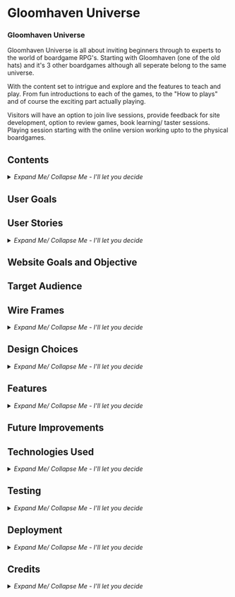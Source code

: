 # Gloomhaven Universe

### **Gloomhaven Universe** <!--Add website link in here-->

<!--Write a paragraph ot 2 About the website, it's function and goals-->

Gloomhaven Universe is all about inviting beginners through to experts to the world of boardgame RPG's. Starting with Gloomhaven (one of the old hats) and it's 3 other boardgames although all seperate belong to the same universe.

With the content set to intrigue and explore and the features to teach and play. From fun introductions to each of the games, to the "How to plays" and of course the exciting part actually playing.

Visitors will have an option to join live sessions, provide feedback for site development, option to review games, book learning/ taster sessions. Playing session starting with the online version working upto to the physical boardgames. 

<!--Insert img with the different platforms and how the screen is displayed-->

## **Contents** 
<!--Change contents to relevance this is just initial layout and add links to relevant section, use into collapse & expand lists for ease of navigation-->
<details>
    <summary><i>Expand Me/ Collapse Me - I'll let you decide</i></summary>

+ User Goals
+ User Stories

    + User Story 1
    + User Story 2 
    + User Story 3
    + User Story 4
    + <!-- Add additional User Storys as & when needed-->
+ Website Goals & Objectives
+ Target Audience
+ Wireframes
    + Mobile Wireframes
    + Tablet Wireframes
    + Laptop Wireframes
    + Desktop Wireframes
+ Design Choices
    + Typography
    + Color Scheme
    + Images
    + Responsiveness
+ Features - <!--Review and complete this section when wireframes completed-->
    + Existing Features
        + Header
        + Footer
        + 404 HTML Error Page
        + 404 Under Construction
    + Future Improvements
+ Technologies Used
    + Languages
    + Libraries & Framework
    + Tools
+ Testing
    + Bugs Fixed
    + Responsiveness Tests
    + Code Validation
        + HTML
        + CSS
    + Feature Testing
    + Accessibility Testing
    + Lighthouse Testing
    + Browser Testing
+ Deployment
    + To deploy the project
    + To fork the project
    + To clone the project
+ Credits

<!--Add link to back to top of contents-->

</details>

## User Goals <!--Add what I believe the user goals are-->

## User Stories <!--If possible downlod project board from Github if not link to github projects and then additional link as evidence to user story-->

<details> 
<summary><i>Expand Me/ Collapse Me - I'll let you decide</i></summary>

#### **User Story 1**
#### **User Story 2**
#### **User Story 3**
#### **User Story 4**
#### **Space for additional remove if not needed**<!-- Add additional User Storys as & when needed-->

</details>


## Website Goals and Objective <!--Whats my aim for this website-->

## Target Audience <!--Who or what audience is the website aimed at-->

## Wire Frames <!--Add what tool was used explain best practices-->

<details> 
<summary><i>Expand Me/ Collapse Me - I'll let you decide</i></summary>


#### **Mobile Wireframes** <!--Create link to wireframe or copy and paste wireframe-->

#### **Tablet Wireframes** <!--Create link to wireframe or copy and paste wireframe-->

#### **Laptop Wireframes** <!--Create link to wireframe or copy and paste wireframe-->

#### **Desktop Wireframes** <!--Create link to wireframe or copy and paste wireframe-->

</details>

## Design Choices

<details> 
<summary><i>Expand Me/ Collapse Me - I'll let you decide</i></summary>

#### **Typography**

<details> 
<summary><i>Expand Me/ Collapse Me - I'll let you decide</i></summary>
</details>

#### **Color Scheme** <!--Use a contrast site as well and mention this-->

<!--CSS Name - Color in css thats pre-determined-->
<!--Comment - Where is this predetermined color for-->

<details> 
<summary><i>Expand Me/ Collapse Me - I'll let you decide</i></summary>

| CSS Name | HEX | RGB | Comment |
|----------|:---:|:---:|---------|
|Example 1 | Ex1 | Ex 1| Example 1 | 

</details>

#### **Images** <!--Insert any tools used to generate images and add which programme we used to render-->

<details> 
<summary><i>Expand Me/ Collapse Me - I'll let you decide</i></summary>

</details>

#### **Responsiveness**

<details> 
<summary><i>Expand Me/ Collapse Me - I'll let you decide</i></summary>

</details>

</details> <!--Insert before this details to include in Design choices-->

<!--Add back to top link for design choices-->

## Features <!--Add features as we go on with coding written-->

<details> 
<summary><i>Expand Me/ Collapse Me - I'll let you decide</i></summary>

#### **Existing Features** <!--Add features as we go on with coding evidenced-->

+ Header

+ Footer

+ 404 HTML Error Page

+ 404 Under Construction

+ **Space for additional remove if not needed**<!--Add additional when wireframe designs is done-->

</details>

</details> <!--Insert before this details to include in Design choices-->

<!--Add back to top link for design choices-->

## Future Improvements <!--Add targets once website complete-->

## Technologies Used 

<details> 
<summary><i>Expand Me/ Collapse Me - I'll let you decide</i></summary>

#### **Languages**
+ HTML5 <!--Link to description-->
+ CSS <!--Link to description-->

#### **Libraries and Framework** <!--List below is genric add/ remove where necessary-->

+ Bootstrap
+ Font Awesone
+ Google Fonts
+ Favicon

#### **Tools** <!--List below is genric add/ remove where necessary-->

+ VS Code
+ GitHub
+ GitPod
+ Balsamiq
+ W3C HTML Validation
+ W3C CSS Validation

</details>

## Testing <!--Brief description of how, what & why was tested-->

<details> 
<summary><i>Expand Me/ Collapse Me - I'll let you decide</i></summary>

### **Bugs** <!--Any bugs found status and if fixed in a table array-->

<details> 
<summary><i>Expand Me/ Collapse Me - I'll let you decide</i></summary>

| Bug Found | Progress | Description of Bug | If resolved how |
|-----------|----------|--------------------|-----------------|
|Example 1  | Ex1      | Ex 1               | Example 1       | 

</details>

### **Responsiness Tests**

<details> 
<summary><i>Expand Me/ Collapse Me - I'll let you decide</i></summary>

<!--Couple of paragraphs on what test where ran how, where, why. Also table array for checklist-->

| Screen Size Class | Screen Device | Navigation | Element Alignments | Content Placement | Functionality | Bugs (if any explain how fixed) |
|-------------------|---------------|------------|--------------------|-------------------|--------------|----------------------------------|
|Example1           | Ex1           | Ex 1       | Example1           |Example1           | Example1      | Example1                         |

</details>

### **Code Validation**

<details> 
<summary><i>Expand Me/ Collapse Me - I'll let you decide</i></summary>

#### HTML:
<!--Brief description of validators used, what was tested i.e. page amount, how many errors. Also Pic example-->

#### CSS:

<!--Brief description of validators used, what was tested i.e. page amount, how many errors. Also Pic example-->

</details>

### **Feature Testing** <!--How, what, why & result description - potentially create checklist in excel or table here of features and testing results-->

<details> 
<summary><i>Expand Me/ Collapse Me - I'll let you decide</i></summary>

</details> <!--Add above here for Feature Testing-->

### **Accessibility Testing** 

<details> 
<summary><i>Expand Me/ Collapse Me - I'll let you decide</i></summary>

#### **Wave Tool** <!--Use wave tool to test and how, what, where, why & result if errors-->

#### **Color Contrast** <!--Use Color contrast accessibility tester. How, what, where, why & result if errors-->

</details>

### **Lighthouse Testing** <!--How, what, why & result description - potentially download errors page convert to excel list How, what, where, why & result if errors-->

<details> 
<summary><i>Expand Me/ Collapse Me - I'll let you decide</i></summary>

</details> <!--Add above here for Lighthouse Testing-->

### **Browser Testing** <!--Search top browsers and test website on all, give descriptions and examples-->

<details> 
<summary><i>Expand Me/ Collapse Me - I'll let you decide</i></summary>

</details> <!--Add above here for Browser Testing-->

</details> 

## **Deployment** <!--Describe how you deployed (if relevant also forked & cloned) through GitHub-->

<details> 
<summary><i>Expand Me/ Collapse Me - I'll let you decide</i></summary>

</details> <!--Add above here for Deployment-->

## **Credits** 

<details> 
<summary><i>Expand Me/ Collapse Me - I'll let you decide</i></summary>

+ Supported from:
    + Simen Daehlin

+ Coding Assistance and inspiration:
    + Example

+ Visual Content:
    + Example

+ Images: 
    + Example

</details> <!--Add above here for Credits-->
